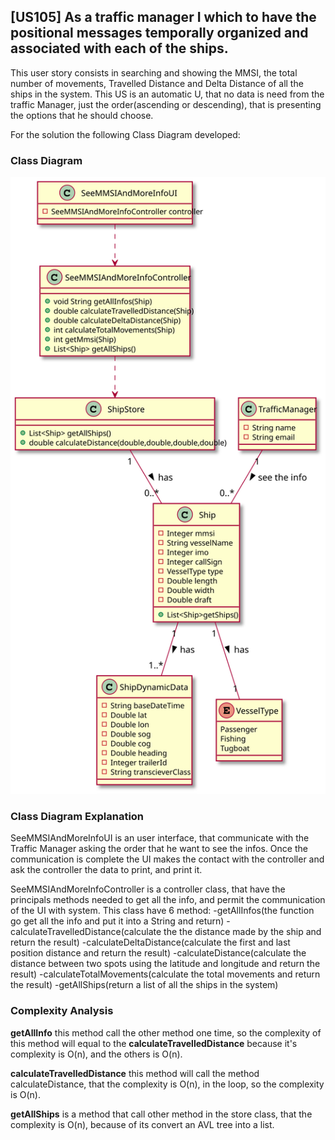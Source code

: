## [US105] As a traffic manager I which to have the positional messages temporally organized and associated with each of the ships.
This user story consists in searching and showing the MMSI,  the total number of movements, Travelled Distance and Delta Distance
of all the ships in the system. This US is an automatic U, that no data is need from the traffic Manager, just the order(ascending or descending),
that is presenting the options that he should choose.

For the solution the following Class Diagram developed:
### Class Diagram

![CD](US105-CD.svg)

### Class Diagram Explanation

SeeMMSIAndMoreInfoUI is an user interface, that communicate with the Traffic Manager asking the order that he want to see the infos.
Once the communication is complete the UI makes the contact with the controller and ask the controller the data to print, and print it.

SeeMMSIAndMoreInfoController is a controller class, that have the principals methods needed to get all the info, and permit the 
communication of the UI with system. This class have 6 method:
-getAllInfos(the function go get all the info and put it into a String and return)
-calculateTravelledDistance(calculate the the distance made by the ship and return the result)
-calculateDeltaDistance(calculate the first and last position distance and return the result)
-calculateDistance(calculate the distance between two spots using the latitude and longitude and return the result)
-calculateTotalMovements(calculate the total movements and return the result)
-getAllShips(return a list of all the ships in the system)

### Complexity Analysis
**getAllInfo** this method call the other method one time, so the complexity of this method will equal to the **calculateTravelledDistance**
because it's complexity is O(n), and the others is O(n).

**calculateTravelledDistance** this method will call the method calculateDistance, that the complexity is O(n), in the loop, so the complexity is O(n).

**getAllShips** is a method that call other method in the store class, that the complexity is O(n), because of its convert an AVL tree into a list.